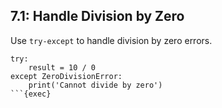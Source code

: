 ## 7.1: Handle Division by Zero

Use `try-except` to handle division by zero errors.

```plain
try:
    result = 10 / 0
except ZeroDivisionError:
    print('Cannot divide by zero')
```{exec}
